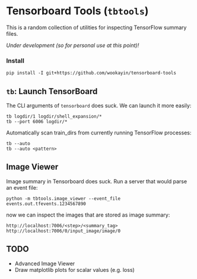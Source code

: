 Tensorboard Tools (`tbtools`)
=============================

This is a random collection of utilities for inspecting TensorFlow summary files.

*Under development (so for personal use at this point)!*

### Install

```
pip install -I git+https://github.com/wookayin/tensorboard-tools
```

## `tb`: Launch TensorBoard

The CLI arguments of `tensorboard` does suck. We can launch it more easily:

```
tb logdir/1 logdir/shell_expansion/*
tb --port 6006 logdir/*
```

Automatically scan train_dirs from currently running TensorFlow processes:

```
tb --auto
tb --auto <pattern>
```

## Image Viewer

Image summary in Tensorboard does suck. Run a server that would parse an event file:

```
python -m tbtools.image_viewer --event_file events.out.tfevents.1234567890
```

now we can inspect the images that are stored as image summary:

```
http://localhost:7006/<step>/<summary_tag>
http://localhost:7006/0/input_image/image/0
```


## TODO

- Advanced Image Viewer
- Draw matplotlib plots for scalar values (e.g. loss)
